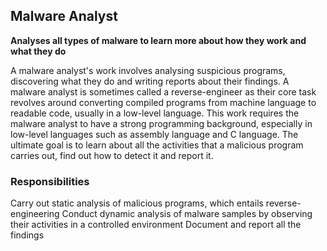 ## Malware Analyst
**Analyses all types of malware to learn more about how they work and what they do**

A malware analyst's work involves analysing suspicious programs, discovering what they do and writing reports about their findings. A malware analyst is sometimes called a reverse-engineer as their core task revolves around converting compiled programs from machine language to readable code, usually in a low-level language. This work requires the malware analyst to have a strong programming background, especially in low-level languages such as assembly language and C language. The ultimate goal is to learn about all the activities that a malicious program carries out, find out how to detect it and report it.

### Responsibilities
Carry out static analysis of malicious programs, which entails reverse-engineering
Conduct dynamic analysis of malware samples by observing their activities in a controlled environment
Document and report all the findings
